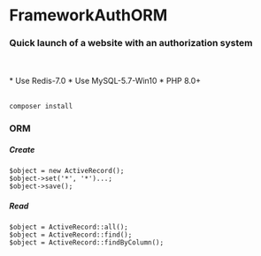# FrameworkAuthORM
### Quick launch of a website with an authorization system

<br>
<br>
* Use Redis-7.0
* Use MySQL-5.7-Win10
* PHP 8.0+
<br>
<br>

```
composer install
```

### ORM

##### Create

```
$object = new ActiveRecord();
$object->set('*', '*')...;
$object->save();
```

##### Read

```
$object = ActiveRecord::all();
$object = ActiveRecord::find();
$object = ActiveRecord::findByColumn();
```
